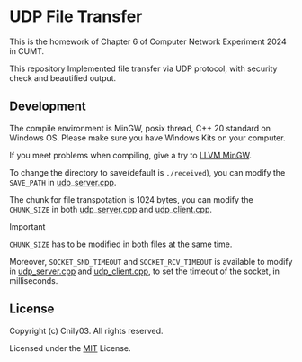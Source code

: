 # UDP File Transfer

This is the homework of Chapter 6 of Computer Network Experiment 2024 in CUMT.

This repository Implemented file transfer via UDP protocol, with security check and beautified output.

## Development

The compile environment is MinGW, posix thread, C++ 20 standard on Windows OS. Please make sure you have Windows Kits on your computer.

If you meet problems when compiling, give a try to [LLVM MinGW](https://github.com/mstorsjo/llvm-mingw/releases).

To change the directory to save(default is `./received`), you can modify the `SAVE_PATH` in [udp_server.cpp](./udp_server.cpp).

The chunk for file transpotation is 1024 bytes, you can modify the `CHUNK_SIZE` in both [udp_server.cpp](./udp_server.cpp) and [udp_client.cpp](./udp_client.cpp).

> [!IMPORTANT]
> `CHUNK_SIZE` has to be modified in both files at the same time.

Moreover, `SOCKET_SND_TIMEOUT` and `SOCKET_RCV_TIMEOUT` is available to modify in [udp_server.cpp](./udp_server.cpp) and [udp_client.cpp](./udp_client.cpp), to set the timeout of the socket, in milliseconds.

## License

Copyright (c) Cnily03. All rights reserved.

Licensed under the [MIT](./LICENSE) License.
